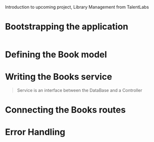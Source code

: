 Introduction to upcoming project, Library Management from TalentLabs

# Bootstrapping the application

```javascript

```

# Defining the Book model

# Writing the Books service

> Service is an interface between the DataBase and a Controller

# Connecting the Books routes

# Error Handling